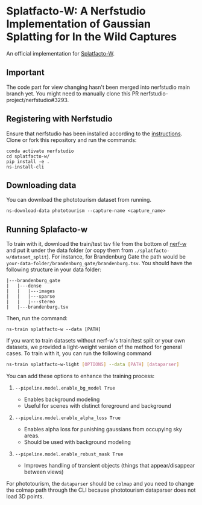 # Splatfacto-W: A Nerfstudio Implementation of Gaussian Splatting for In the Wild Captures
An official implementation for [Splatfacto-W](https://kevinxu02.github.io/splatfactow/).

## Important
The code part for view changing hasn't been merged into nerfstudio main branch yet. You might need to manually clone this PR nerfstudio-project/nerfstudio#3293.

## Registering with Nerfstudio
Ensure that nerfstudio has been installed according to the [instructions](https://docs.nerf.studio/en/latest/quickstart/installation.html). Clone or fork this repository and run the commands:

```
conda activate nerfstudio
cd splatfacto-w/
pip install -e .
ns-install-cli
```

## Downloading data
You can download the phototourism dataset from running.
```
ns-download-data phototourism --capture-name <capture_name>
```

## Running Splafacto-w
To train with it, download the train/test tsv file from the bottom of [nerf-w](https://nerf-w.github.io/) and put it under the data folder (or copy them from `./splatfacto-w/dataset_split`). For instance, for Brandenburg Gate the path would be `your-data-folder/brandenburg_gate/brandenburg.tsv`. You should have the following structure in your data folder:
```
|---brandenburg_gate
|   |---dense
|   |   |---images
|   |   |---sparse
|   |   |---stereo
|   |---brandenburg.tsv
```
Then, run the command:
```
ns-train splatfacto-w --data [PATH]
```

If you want to train datasets without nerf-w's train/test split or your own datasets, we provided a light-weight version of the method for general cases. To train with it, you can run the following command
```bash
ns-train splatfacto-w-light [OPTIONS] --data [PATH] [dataparser]
```
You can add these options to enhance the training process:

1. `--pipeline.model.enable_bg_model True`
   - Enables background modeling
   - Useful for scenes with distinct foreground and background

2. `--pipeline.model.enable_alpha_loss True`
   - Enables alpha loss for punishing gaussians from occupying sky areas.
   - Should be used with background modeling

3. `--pipeline.model.enable_robust_mask True`
   - Improves handling of transient objects (things that appear/disappear between views)

For phototourism, the `dataparser` should be `colmap` and you need to change the colmap path through the CLI because phototourism dataparser does not load 3D points.
